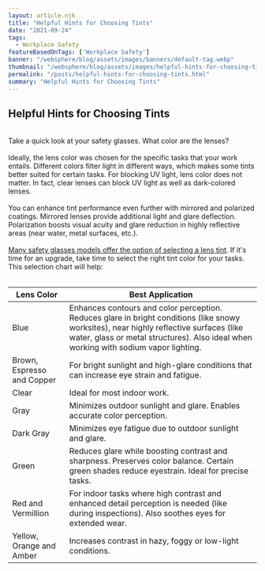 ```yaml
---
layout: article.njk
title: "Helpful Hints for Choosing Tints"
date: "2021-09-24"
tags:
  - Workplace Safety
featureBasedOnTags: ['Workplace Safety']
banner: "/websphere/blog/assets/images/banners/default-tag.webp"
thumbnail: "/websphere/blog/assets/images/helpful-hints-for-choosing-tints.webp"
permalink: "/posts/helpful-hints-for-choosing-tints.html"
summary: "Helpful Hints for Choosing Tints"
---
```


<h2 class="intro">Helpful Hints for Choosing Tints</h2>
<br>
Take a quick look at your safety glasses. What color are the lenses?
<br><br>
Ideally, the lens color was chosen for the specific tasks that your work entails. Different colors filter light in different ways, which makes some tints better suited for certain tasks. For blocking UV light, lens color does not matter. In fact, clear lenses can block UV light as well as dark-colored lenses. 
<br><br>
You can enhance tint performance even further with mirrored and polarized coatings. Mirrored lenses provide additional light and glare deflection. Polarization boosts visual acuity and glare reduction in highly reflective areas (near water, metal surfaces, etc.). 
<br><br>
<a href="https://www.conney.com/category/eye-protection-safety-glasses" target="_blank">Many safety glasses models offer the option of selecting a lens tint</a>. If it's time for an upgrade, take time to select the right tint color for your tasks. This selection chart will help:
<br><br>
<table class="table">
  <thead>
    <tr>
      <th scope="col">Lens Color</th>
      <th scope="col">Best Application</th>
    </tr>
  </thead>
  <tbody>
    <tr>
      <td>Blue</td>
      <td>Enhances contours and color perception. Reduces glare in bright conditions (like snowy worksites), near highly reflective surfaces (like water, glass or metal structures). Also ideal when working with sodium vapor lighting.</td>
    </tr>
    <tr>
      <td>Brown, Espresso and Copper</td>
      <td>For bright sunlight and high-glare conditions that can increase eye strain and fatigue.</td>
    </tr>
    <tr>
      <td>Clear</td>
      <td>Ideal for most indoor work.</td>
    </tr>
    <tr>
        <td>Gray</td>
        <td>Minimizes outdoor sunlight and glare. Enables accurate color perception.</td>
    </tr>
    <tr>
        <td>Dark Gray</td>
        <td>Minimizes eye fatigue due to outdoor sunlight and glare.</td>
    </tr>
    <tr>
        <td>Green</td>
        <td>Reduces glare while boosting contrast and sharpness. Preserves color balance. Certain green shades reduce eyestrain. Ideal for precise tasks.</td>
    </tr>
    <tr>
        <td>Red and Vermillion</td>
        <td>For indoor tasks where high contrast and enhanced detail perception is needed (like during inspections). Also soothes eyes for extended wear.</td>
    </tr>
    <tr>
        <td>Yellow, Orange and Amber</td>
        <td>Increases contrast in hazy, foggy or low-light conditions.</td>
    </tr>
  </tbody>
</table>